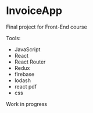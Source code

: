 # InvoiceApp
Final project for Front-End course

Tools:
- JavaScript
- React
- React Router
- Redux
- firebase
- lodash
- react pdf
- css

Work in progress 

